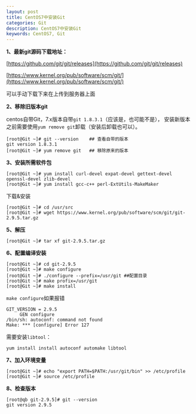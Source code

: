 ```yaml
---
layout: post
title: CentOS7中安装Git
categories: Git
description: CentOS7中安装Git
keywords: CentOS7, Git
---
```



**1、最新git源码下载地址：**

[https://github.com/git/git/releases](https://github.com/git/git/releases)

[https://www.kernel.org/pub/software/scm/git/](https://www.kernel.org/pub/software/scm/git/)

可以手动下载下来在上传到服务器上面

**2、移除旧版本git**

centos自带Git，7.x版本自带`git 1.8.3.1`（应该是，也可能不是）， 安装新版本之前需要使用`yum remove git`卸载（安装后卸载也可以）。

```vim
[root@Git ~]# git --version    ## 查看自带的版本
git version 1.8.3.1
[root@Git ~]# yum remove git   ## 移除原来的版本
```
**3、安装所需软件包**


```vim
[root@Git ~]# yum install curl-devel expat-devel gettext-devel openssl-devel zlib-devel 
[root@Git ~]# yum install gcc-c++ perl-ExtUtils-MakeMaker
```

下载&安装

```vim
[root@Git ~]# cd /usr/src
[root@Git ~]# wget https://www.kernel.org/pub/software/scm/git/git-2.9.5.tar.gz
```

**5、解压**

```vim
[root@Git ~]# tar xf git-2.9.5.tar.gz
```

**6、配置编译安装**

```vim
[root@Git ~]# cd git-2.9.5
[root@Git ~]# make configure
[root@Git ~]# ./configure --prefix=/usr/git ##配置目录
[root@Git ~]# make profix=/usr/git
[root@Git ~]# make install
```

`make configure`如果报错
```shell
GIT_VERSION = 2.9.5
     GEN configure
/bin/sh: autoconf: command not found
Make: *** [configure] Error 127
```
需要安装`libtool`：

```shell
yum install install autoconf automake libtool
```



**7、加入环境变量**

```vim
[root@Git ~]# echo "export PATH=$PATH:/usr/git/bin" >> /etc/profile
[root@Git ~]# source /etc/profile
```

**8、检查版本**

```vim
[root@qb git-2.9.5]# git --version 
git version 2.9.5
```












